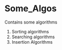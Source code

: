 # Some_Algos
Contains some algorithms
1. Sorting algorithms
2. Searching algorithms
3. Insertion Algorithms
